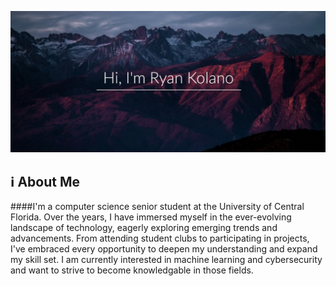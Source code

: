 ![mountains-sunset](john-towner-JgOeRuGD_Y4-unsplash2.jpg)

## :information_source: About Me
####I'm a computer science senior student at the University of Central Florida. Over the years, I
have immersed myself in the ever-evolving landscape of technology, eagerly exploring emerging 
trends and advancements. From attending student clubs to participating in projects, I've embraced 
every opportunity to deepen my understanding and expand my skill set. I am currently interested in
machine learning and cybersecurity and want to strive to become knowledgable in those fields. 
